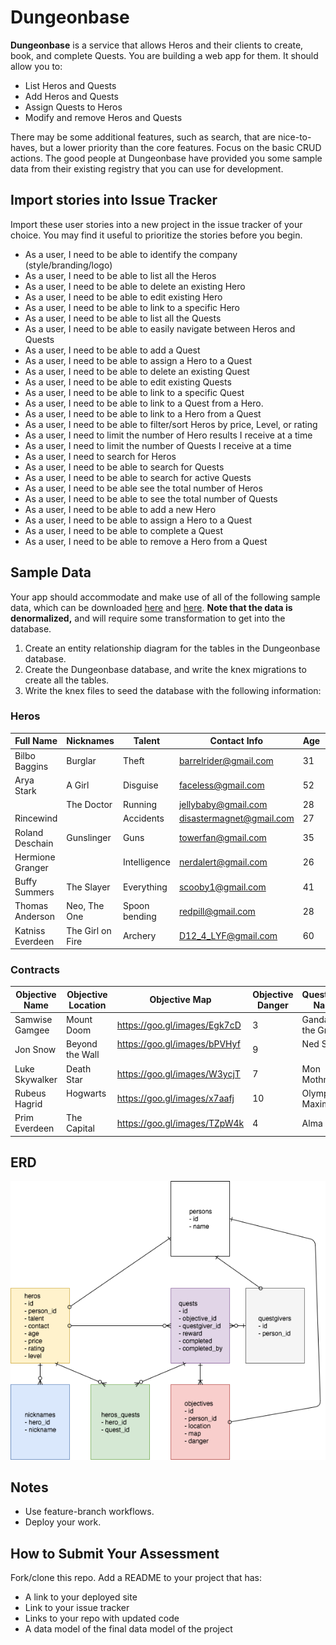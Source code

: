# Dungeonbase

**Dungeonbase** is a service that allows Heros and their clients to create, book, and complete Quests. You are building a web app for them. It should allow you to:

* List Heros and Quests
* Add Heros and Quests
* Assign Quests to Heros
* Modify and remove Heros and Quests

There may be some additional features, such as search, that are nice-to-haves, but a lower priority than the core features. Focus on the basic CRUD actions. The good people at Dungeonbase have provided you some sample data from their existing registry that you can use for development.

## Import stories into Issue Tracker

Import these user stories into a new project in the issue tracker of your choice. You may find it useful to prioritize the stories before you begin.

* As a user, I need to be able to identify the company (style/branding/logo)
* As a user, I need to be able to list all the Heros
* As a user, I need to be able to delete an existing Hero
* As a user, I need to be able to edit existing Hero
* As a user, I need to be able to link to a specific Hero
* As a user, I need to be able to list all the Quests
* As a user, I need to be able to easily navigate between Heros and Quests
* As a user, I need to be able to add a Quest
* As a user, I need to be able to assign a Hero to a Quest
* As a user, I need to be able to delete an existing Quest
* As a user, I need to be able to edit existing Quests
* As a user, I need to be able to link to a specific Quest
* As a user, I need to be able to link to a Quest from a Hero.
* As a user, I need to be able to link to a Hero from a Quest
* As a user, I need to be able to filter/sort Heros by price, Level, or rating
* As a user, I need to limit the number of Hero results I receive at a time
* As a user, I need to limit the number of Quests I receive at a time
* As a user, I need to search for Heros
* As a user, I need to be able to search for Quests
* As a user, I need to be able to search for active Quests
* As a user, I need to be able see the total number of Heros
* As a user, I need to be able to see the total number of Quests
* As a user, I need to be able to add a new Hero
* As a user, I need to be able to assign a Hero to a Quest
* As a user, I need to be able to complete a Quest
* As a user, I need to be able to remove a Hero from a Quest

## Sample Data

Your app should accommodate and make use of all of the following sample data, which can be downloaded [here](data/Heros.csv) and [here](data/Quests.csv). **Note that the data is denormalized,** and will require some transformation to get into the database.

1) Create an entity relationship diagram for the tables in the Dungeonbase database.
2) Create the Dungeonbase database, and write the knex migrations to create all the tables.
3) Write the knex files to seed the database with the following information:

### Heros

| Full Name        | Nicknames              | Talent                     | Contact Info             | Age | Price | Rating | Level |
|------------------|-------------------------|----------------------------|--------------------------|-----|-------|--------|-------|
| Bilbo Baggins    | Burglar                 | Theft                      | barrelrider@gmail.com    | 31  | 45    | 7.5    | 28    |
| Arya Stark       | A Girl                  | Disguise                   | faceless@gmail.com       | 52  | 40    | 9      | 72    |
|                  | The Doctor              | Running                    | jellybaby@gmail.com      | 28  | 20    | 6.5    | 35    |
| Rincewind        |                         | Accidents                  | disastermagnet@gmail.com | 27  | 25    | 7      | 48    |
| Roland Deschain  | Gunslinger              | Guns                       | towerfan@gmail.com       | 35  | 50    | 9.5    | 433   |
| Hermione Granger |                         | Intelligence               | nerdalert@gmail.com      | 26  | 15    | 6.5    | 13    |
| Buffy Summers    | The Slayer              | Everything                 | scooby1@gmail.com        | 41  | 30    | 8.5    | 87    |
| Thomas Anderson  | Neo, The One            | Spoon bending              | redpill@gmail.com        | 28  | 30    | 7      | 32    |
| Katniss Everdeen | The Girl on Fire        | Archery                    | D12_4_LYF@gmail.com      | 60  | 0     | 8      | 24    |

### Contracts

| Objective Name    | Objective Location | Objective Map                   | Objective Danger | Questgiver Name   | Budget |
|-------------------|--------------------|---------------------------------|------------------|-------------------|--------|
| Samwise Gamgee    | Mount Doom         | https://goo.gl/images/Egk7cD    | 3                | Gandalf the Grey  | 40     |
| Jon Snow          | Beyond the Wall    | https://goo.gl/images/bPVHyf    | 9                | Ned Stark         | 70     |
| Luke Skywalker    | Death Star         | https://goo.gl/images/W3ycjT    | 7                | Mon Mothma        | 35     |
| Rubeus Hagrid     | Hogwarts           | https://goo.gl/images/x7aafj    | 10               | Olympe Maxime     | 25     |
| Prim Everdeen     | The Capital        | https://goo.gl/images/TZpW4k    | 4                | Alma Coin         | 10     |

## ERD

![erd](dungeonbase.png)


## Notes

* Use feature-branch workflows.
* Deploy your work.

## How to Submit Your Assessment

Fork/clone this repo.
Add a README to your project that has:

* A link to your deployed site
* Link to your issue tracker
* Links to your repo with updated code
* A data model of the final data model of the project
